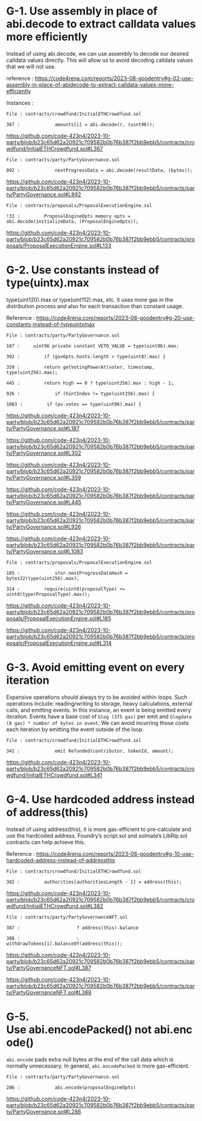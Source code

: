 # G-1. Use assembly in place of abi.decode to extract calldata values more efficiently

Instead of using abi.decode, we can use assembly to decode our desired calldata values directly. This will allow us to avoid decoding calldata values that we will not use.

reference : https://code4rena.com/reports/2023-08-goodentry#g-02-use-assembly-in-place-of-abidecode-to-extract-calldata-values-more-efficiently

Instances : 
```
File : contracts/crowdfund/InitialETHCrowdfund.sol

367 :             amounts[i] = abi.decode(r, (uint96));
```

https://github.com/code-423n4/2023-10-party/blob/b23c65d62a20921c709582b0b76b387f2bb9ebb5/contracts/crowdfund/InitialETHCrowdfund.sol#L367
```
File : contracts/party/PartyGovernance.sol

892 :             nextProgressData = abi.decode(resultData, (bytes));
```
https://github.com/code-423n4/2023-10-party/blob/b23c65d62a20921c709582b0b76b387f2bb9ebb5/contracts/party/PartyGovernance.sol#L892
```
File : contracts/proposals/ProposalExecutionEngine.sol

!33 :         ProposalEngineOpts memory opts = abi.decode(initializeData, (ProposalEngineOpts));
```
https://github.com/code-423n4/2023-10-party/blob/b23c65d62a20921c709582b0b76b387f2bb9ebb5/contracts/proposals/ProposalExecutionEngine.sol#L133


# G-2. Use constants instead of type(uintx).max

type(uint120).max or type(uint112).max, etc. it uses more gas in the distribution process and also for each transaction than constant usage.

Reference : https://code4rena.com/reports/2023-08-goodentry#g-20-use-constants-instead-of-typeuintxmax
```
File : contracts/party/PartyGovernance.sol

187 :     uint96 private constant VETO_VALUE = type(uint96).max;

302 :         if (govOpts.hosts.length > type(uint8).max) {

359 :         return getVotingPowerAt(voter, timestamp, type(uint256).max);

445 :         return high == 0 ? type(uint256).max : high - 1;

926 :             if (hintIndex != type(uint256).max) {

1083 :         if (pv.votes == type(uint96).max) {
```

https://github.com/code-423n4/2023-10-party/blob/b23c65d62a20921c709582b0b76b387f2bb9ebb5/contracts/party/PartyGovernance.sol#L187

https://github.com/code-423n4/2023-10-party/blob/b23c65d62a20921c709582b0b76b387f2bb9ebb5/contracts/party/PartyGovernance.sol#L302

https://github.com/code-423n4/2023-10-party/blob/b23c65d62a20921c709582b0b76b387f2bb9ebb5/contracts/party/PartyGovernance.sol#L359

https://github.com/code-423n4/2023-10-party/blob/b23c65d62a20921c709582b0b76b387f2bb9ebb5/contracts/party/PartyGovernance.sol#L445

https://github.com/code-423n4/2023-10-party/blob/b23c65d62a20921c709582b0b76b387f2bb9ebb5/contracts/party/PartyGovernance.sol#L926

https://github.com/code-423n4/2023-10-party/blob/b23c65d62a20921c709582b0b76b387f2bb9ebb5/contracts/party/PartyGovernance.sol#L1083

```
File : contracts/proposals/ProposalExecutionEngine.sol

185 :             stor.nextProgressDataHash = bytes32(type(uint256).max);

314 :         require(uint8(proposalType) <= uint8(type(ProposalType).max));
```
https://github.com/code-423n4/2023-10-party/blob/b23c65d62a20921c709582b0b76b387f2bb9ebb5/contracts/proposals/ProposalExecutionEngine.sol#L185

https://github.com/code-423n4/2023-10-party/blob/b23c65d62a20921c709582b0b76b387f2bb9ebb5/contracts/proposals/ProposalExecutionEngine.sol#L314

# G-3. Avoid emitting event on every iteration

Expensive operations should always try to be avoided within loops. Such operations include: reading/writing to storage, heavy calculations, external calls, and emitting events. In this instance, an event is being emitted every iteration. Events have a base cost of `Glog (375 gas)` per emit and `Glogdata (8 gas) * number of bytes in event`. We can avoid incurring those costs each iteration by emitting the event outside of the loop.
```
File : contracts/crowdfund/InitialETHCrowdfund.sol

341 :             emit Refunded(contributor, tokenId, amount);
```
https://github.com/code-423n4/2023-10-party/blob/b23c65d62a20921c709582b0b76b387f2bb9ebb5/contracts/crowdfund/InitialETHCrowdfund.sol#L341


# G-4. Use hardcoded address instead of address(this)

Instead of using address(this), it is more gas-efficient to pre-calculate and use the hardcoded address. Foundry’s script.sol and solmate’s LibRlp.sol contracts can help achieve this.  

Reference : https://code4rena.com/reports/2023-08-goodentry#g-10-use-hardcoded-address-instead-of-addressthis
```
File : contracts/crowdfund/InitialETHCrowdfund.sol

382 :         authorities[authoritiesLength - 1] = address(this);
```
https://github.com/code-423n4/2023-10-party/blob/b23c65d62a20921c709582b0b76b387f2bb9ebb5/contracts/crowdfund/InitialETHCrowdfund.sol#L382
```
File : contracts/party/PartyGovernanceNFT.sol

387 :                     ? address(this).balance

388 :                     : withdrawTokens[i].balanceOf(address(this));
```
https://github.com/code-423n4/2023-10-party/blob/b23c65d62a20921c709582b0b76b387f2bb9ebb5/contracts/party/PartyGovernanceNFT.sol#L387

https://github.com/code-423n4/2023-10-party/blob/b23c65d62a20921c709582b0b76b387f2bb9ebb5/contracts/party/PartyGovernanceNFT.sol#L388

# G-5. Use abi.encodePacked() not abi.encode()

`abi.encode` pads extra null bytes at the end of the call data which is normally unnecessary. In general, `abi.encodePacked` is more gas-efficient.
```
File : contracts/party/PartyGovernance.sol

286 :             abi.encode(proposalEngineOpts)
```
https://github.com/code-423n4/2023-10-party/blob/b23c65d62a20921c709582b0b76b387f2bb9ebb5/contracts/party/PartyGovernance.sol#L286


